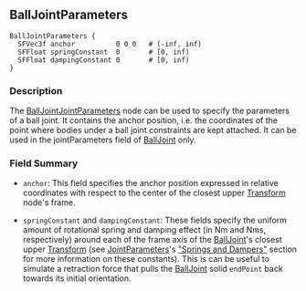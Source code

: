 ## BallJointParameters

```
BallJointParameters {
  SFVec3f anchor          0 0 0   # (-inf, inf)
  SFFloat springConstant  0       # [0, inf)
  SFFloat dampingConstant 0       # [0, inf)
}
```

### Description

The [BallJointJointParameters](#balljointparameters) node can be used to specify the parameters of a ball joint.
It contains the anchor position, i.e. the coordinates of the point where bodies under a ball joint constraints are kept attached.
It can be used in the jointParameters field of [BallJoint](balljoint.md) only.

### Field Summary

- `anchor`: This field specifies the anchor position expressed in relative
coordinates with respect to the center of the closest upper [Transform](transform.md) node's frame.

- `springConstant` and `dampingConstant`: These fields specify the uniform amount
of rotational spring and damping effect (in Nm and Nms, respectively) around each of the frame axis of the
[BallJoint](balljoint.md)'s closest upper [Transform](transform.md) (see
[JointParameters](jointparameters.md)'s ["Springs and Dampers"](jointparameters.md#springs-and-dampers) section
for more information on these constants).
This is can be useful to simulate a retraction force that
pulls the [BallJoint](balljoint.md) solid `endPoint` back towards its initial
orientation.
